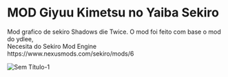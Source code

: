 <h1>MOD Giyuu Kimetsu no Yaiba Sekiro</h1>
Mod grafico de sekiro Shadows die Twice. O mod foi feito com base o mod do ydlee,<br/>
Necesita do Sekiro Mod Engine https://www.nexusmods.com/sekiro/mods/6<br/>

![Sem Título-1](https://user-images.githubusercontent.com/58493240/89082011-2f7a7900-d363-11ea-919a-15e3d957e9f3.png)

